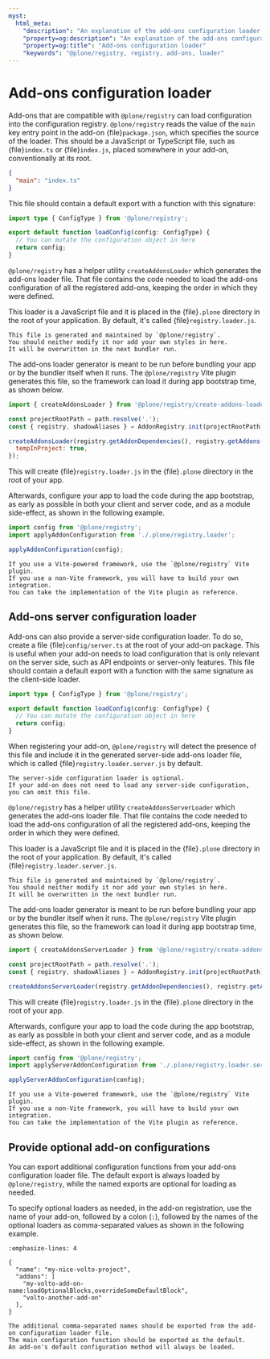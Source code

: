 ```yaml
---
myst:
  html_meta:
    "description": "An explanation of the add-ons configuration loader in @plone/registry"
    "property=og:description": "An explanation of the add-ons configuration loader in @plone/registry"
    "property=og:title": "Add-ons configuration loader"
    "keywords": "@plone/registry, registry, add-ons, loader"
---
```


# Add-ons configuration loader

Add-ons that are compatible with `@plone/registry` can load configuration into the configuration registry.
`@plone/registry` reads the value of the `main` key entry point in the add-on {file}`package.json`, which specifies the source of the loader.
This should be a JavaScript or TypeScript file, such as {file}`index.ts` or {file}`index.js`, placed somewhere in your add-on, conventionally at its root.

```json
{
  "main": "index.ts"
}
```

This file should contain a default export with a function with this signature:

```ts
import type { ConfigType } from '@plone/registry';

export default function loadConfig(config: ConfigType) {
  // You can mutate the configuration object in here
  return config;
}
```

`@plone/registry` has a helper utility `createAddonsLoader` which generates the add-ons loader file.
That file contains the code needed to load the add-ons configuration of all the registered add-ons, keeping the order in which they were defined.

This loader is a JavaScript file and it is placed in the {file}`.plone` directory in the root of your application.
By default, it's called {file}`registry.loader.js`.

```{important}
This file is generated and maintained by `@plone/registry`.
You should neither modify it nor add your own styles in here.
It will be overwritten in the next bundler run.
```

The add-ons loader generator is meant to be run before bundling your app or by the bundler itself when it runs.
The `@plone/registry` Vite plugin generates this file, so the framework can load it during app bootstrap time, as shown below.

```js
import { createAddonsLoader } from '@plone/registry/create-addons-loader';

const projectRootPath = path.resolve('.');
const { registry, shadowAliases } = AddonRegistry.init(projectRootPath);

createAddonsLoader(registry.getAddonDependencies(), registry.getAddons(), {
  tempInProject: true,
});
```

This will create {file}`registry.loader.js` in the {file}`.plone` directory in the root of your app.

Afterwards, configure your app to load the code during the app bootstrap, as early as possible in both your client and server code, and as a module side-effect, as shown in the following example.

```js
import config from '@plone/registry';
import applyAddonConfiguration from './.plone/registry.loader';

applyAddonConfiguration(config);
```

```{note}
If you use a Vite-powered framework, use the `@plone/registry` Vite plugin.
If you use a non-Vite framework, you will have to build your own integration.
You can take the implementation of the Vite plugin as reference.
```

## Add-ons server configuration loader

Add-ons can also provide a server-side configuration loader.
To do so, create a file {file}`config/server.ts` at the root of your add-on package.
This is useful when your add-on needs to load configuration that is only relevant on the server side, such as API endpoints or server-only features.
This file should contain a default export with a function with the same signature as the client-side loader.

```ts
import type { ConfigType } from '@plone/registry';

export default function loadConfig(config: ConfigType) {
  // You can mutate the configuration object in here
  return config;
}
```

When registering your add-on, `@plone/registry` will detect the presence of this file and include it in the generated server-side add-ons loader file, which is called {file}`registry.loader.server.js` by default.

```{note}
The server-side configuration loader is optional.
If your add-on does not need to load any server-side configuration, you can omit this file.
```

`@plone/registry` has a helper utility `createAddonsServerLoader` which generates the add-ons loader file.
That file contains the code needed to load the add-ons configuration of all the registered add-ons, keeping the order in which they were defined.

This loader is a JavaScript file and it is placed in the {file}`.plone` directory in the root of your application.
By default, it's called {file}`registry.loader.server.js`.

```{important}
This file is generated and maintained by `@plone/registry`.
You should neither modify it nor add your own styles in here.
It will be overwritten in the next bundler run.
```

The add-ons loader generator is meant to be run before bundling your app or by the bundler itself when it runs.
The `@plone/registry` Vite plugin generates this file, so the framework can load it during app bootstrap time, as shown below.

```js
import { createAddonsServerLoader } from '@plone/registry/create-addons-loader-server';

const projectRootPath = path.resolve('.');
const { registry, shadowAliases } = AddonRegistry.init(projectRootPath);

createAddonsServerLoader(registry.getAddonDependencies(), registry.getAddons());
```

This will create {file}`registry.loader.js` in the {file}`.plone` directory in the root of your app.

Afterwards, configure your app to load the code during the app bootstrap, as early as possible in both your client and server code, and as a module side-effect, as shown in the following example.

```js
import config from '@plone/registry';
import applyServerAddonConfiguration from './.plone/registry.loader.server';

applyServerAddonConfiguration(config);
```

```{note}
If you use a Vite-powered framework, use the `@plone/registry` Vite plugin.
If you use a non-Vite framework, you will have to build your own integration.
You can take the implementation of the Vite plugin as reference.
```

## Provide optional add-on configurations

You can export additional configuration functions from your add-ons configuration loader file.
The default export is always loaded by `@plone/registry`, while the named exports are optional for loading as needed.

To specify optional loaders as needed, in the add-on registration, use the name of your add-on, followed by a colon (`:`), followed by the names of the optional loaders as comma-separated values as shown in the following example.

```{code-block} json
:emphasize-lines: 4

{
  "name": "my-nice-volto-project",
  "addons": [
    "my-volto-add-on-name:loadOptionalBlocks,overrideSomeDefaultBlock",
    "volto-another-add-on"
  ],
}
```

```{note}
The additional comma-separated names should be exported from the add-on configuration loader file.
The main configuration function should be exported as the default.
An add-on's default configuration method will always be loaded.
```
